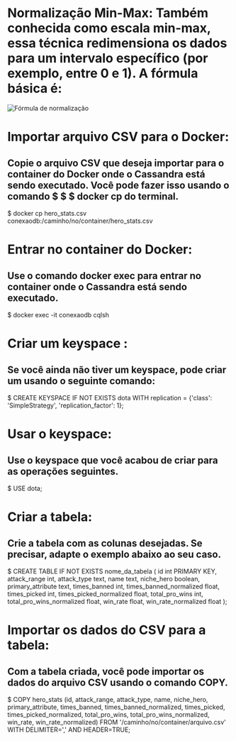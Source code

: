 
# Normalização Min-Max: Também conhecida como escala min-max, essa técnica redimensiona os dados para um intervalo específico (por exemplo, entre 0 e 1). A fórmula básica é:

![Fórmula de normalização](formula_normalizaocao.jpg)


# Importar arquivo CSV para o Docker:
## Copie o arquivo CSV que deseja importar para o container do Docker onde o Cassandra está sendo executado. Você pode fazer isso usando o comando $ $ $ docker cp do terminal.

$ docker cp hero_stats.csv conexaodb:/caminho/no/container/hero_stats.csv

# Entrar no container do Docker:
## Use o comando docker exec para entrar no container onde o Cassandra está sendo executado.

$ docker exec -it conexaodb cqlsh

# Criar um keyspace :
## Se você ainda não tiver um keyspace, pode criar um usando o seguinte comando:

$ CREATE KEYSPACE IF NOT EXISTS dota WITH replication = {'class': 'SimpleStrategy', 'replication_factor': 1};
# Usar o keyspace:
## Use o keyspace que você acabou de criar para as operações seguintes.

$ USE dota;
# Criar a tabela:
## Crie a tabela com as colunas desejadas. Se precisar, adapte o exemplo abaixo ao seu caso.

$ CREATE TABLE IF NOT EXISTS nome_da_tabela (
    id int PRIMARY KEY,
    attack_range int,
    attack_type text,
    name text,
    niche_hero boolean,
    primary_attribute text,
    times_banned int,
    times_banned_normalized float,
    times_picked int,
    times_picked_normalized float,
    total_pro_wins int,
    total_pro_wins_normalized float,
    win_rate float,
    win_rate_normalized float
);

# Importar os dados do CSV para a tabela:
## Com a tabela criada, você pode importar os dados do arquivo CSV usando o comando COPY.

$ COPY hero_stats (id, attack_range, attack_type, name, niche_hero, primary_attribute, times_banned, times_banned_normalized, times_picked, times_picked_normalized, total_pro_wins, total_pro_wins_normalized, win_rate, win_rate_normalized) FROM '/caminho/no/container/arquivo.csv' WITH DELIMITER=',' AND HEADER=TRUE;
